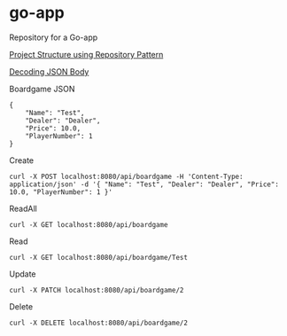 # go-app
Repository for a Go-app 


[Project Structure using Repository Pattern](https://dakaii.medium.com/repository-pattern-in-golang-d22d3fa76d91)

[Decoding JSON Body](https://www.alexedwards.net/blog/how-to-properly-parse-a-json-request-body)




Boardgame JSON
```
{
    "Name": "Test",
	"Dealer": "Dealer",
	"Price": 10.0,
	"PlayerNumber": 1
}
```



Create
```
curl -X POST localhost:8080/api/boardgame -H 'Content-Type: application/json' -d '{ "Name": "Test", "Dealer": "Dealer", "Price": 10.0, "PlayerNumber": 1 }'
```

ReadAll
```
curl -X GET localhost:8080/api/boardgame
```


Read
```
curl -X GET localhost:8080/api/boardgame/Test
```

Update
```
curl -X PATCH localhost:8080/api/boardgame/2
```

Delete
```
curl -X DELETE localhost:8080/api/boardgame/2
```